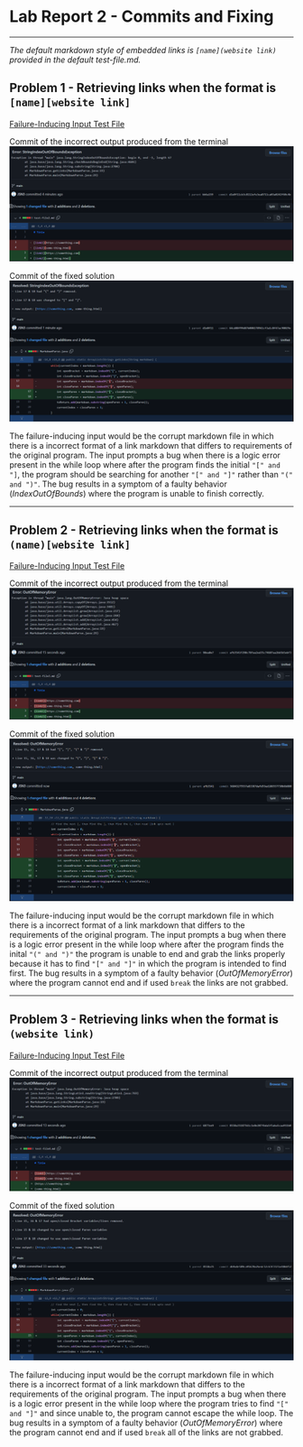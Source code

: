 # Lab Report 2 - Commits and Fixing
***
*The default markdown style of embedded links is `[name](website link)` provided in the default test-file.md.*
## Problem 1 - Retrieving links when the format is `[name][website link]`
[Failure-Inducing Input Test File](https://github.com/JSN3/markdown-parser/blob/main/test-file2.md)

Commit of the incorrect output produced from the terminal
![Image](https://raw.githubusercontent.com/JSN3/cse15l-lab-reports/main/LR2%20-%20Part%201c.png)

Commit of the fixed solution
![Image](https://raw.githubusercontent.com/JSN3/cse15l-lab-reports/main/LR2%20-%20Part%201a.png)

The failure-inducing input would be the corrupt markdown file in which there is a incorrect format of a link markdown that differs to requirements of the original program. The input prompts a bug when there is a logic error present in the while loop where after the program finds the initial `"[" and "]`, the program should be searching for another `"[" and "]"` rather than `"(" and ")"`. The bug results in a symptom of a faulty behavior (*IndexOutOfBounds*) where the program is unable to finish correctly.

***

## Problem 2 - Retrieving links when the format is `(name)[website link]`
[Failure-Inducing Input Test File](https://github.com/JSN3/markdown-parser/blob/main/test-file3.md)

Commit of the incorrect output produced from the terminal
![Image](https://raw.githubusercontent.com/JSN3/cse15l-lab-reports/main/LR2%20-%20Part%202c.png)

Commit of the fixed solution
![Image](https://raw.githubusercontent.com/JSN3/cse15l-lab-reports/main/LR2%20-%20Part%202a.png)

The failure-inducing input would be the corrupt markdown file in which there is a incorrect format of a link markdown that differs to the requirements of the original program. The input prompts a bug when there is a logic error present in the while loop where after the program finds the inital `"(" and ")"` the program is unable to end and grab the links properly because it has to find `"[" and "]"` in which the program is intended to find first. The bug results in a symptom of a faulty behavior (*OutOfMemoryError*) where the program cannot end and if used `break` the links are not grabbed.

***

## Problem 3 - Retrieving links when the format is `(website link)`
[Failure-Inducing Input Test File](https://github.com/JSN3/markdown-parser/blob/main/test-file4.md)

Commit of the incorrect output produced from the terminal
![Image](https://raw.githubusercontent.com/JSN3/cse15l-lab-reports/main/LR2%20-%20Part%203c.png)

Commit of the fixed solution
![Image](https://raw.githubusercontent.com/JSN3/cse15l-lab-reports/main/LR2%20-%20Part%203a.png)

The failure-inducing input would be the corrupt markdown file in which there is a incorrect format of a link markdown that differs to the requirements of the original program. The input prompts a bug when there is a logic error present in the while loop where the program tries to find `"[" and "]"` and since unable to, the program cannot escape the while loop. The bug results in a symptom of a faulty behavior (*OutOfMemoryError*) where the program cannot end and if used `break` all of the links are not grabbed.
